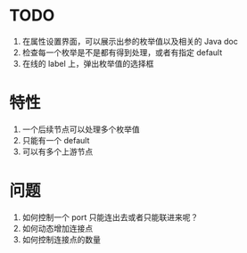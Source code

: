 # TODO
1. 在属性设置界面，可以展示出参的枚举值以及相关的 Java doc
2. 检查每一个枚举是不是都有得到处理，或者有指定 default
3. 在线的 label 上，弹出枚举值的选择框

# 特性
1. 一个后续节点可以处理多个枚举值
2. 只能有一个 default
3. 可以有多个上游节点

# 问题
1. 如何控制一个 port 只能连出去或者只能联进来呢？
2. 如何动态增加连接点
3. 如何控制连接点的数量

